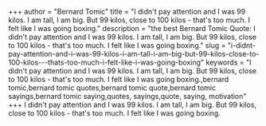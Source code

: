 +++
author = "Bernard Tomic"
title = "I didn't pay attention and I was 99 kilos. I am tall, I am big. But 99 kilos, close to 100 kilos - that's too much. I felt like I was going boxing."
description = "the best Bernard Tomic Quote: I didn't pay attention and I was 99 kilos. I am tall, I am big. But 99 kilos, close to 100 kilos - that's too much. I felt like I was going boxing."
slug = "i-didnt-pay-attention-and-i-was-99-kilos-i-am-tall-i-am-big-but-99-kilos-close-to-100-kilos---thats-too-much-i-felt-like-i-was-going-boxing"
keywords = "I didn't pay attention and I was 99 kilos. I am tall, I am big. But 99 kilos, close to 100 kilos - that's too much. I felt like I was going boxing.,bernard tomic,bernard tomic quotes,bernard tomic quote,bernard tomic sayings,bernard tomic saying,quotes, sayings,quote, saying, motivation"
+++
I didn't pay attention and I was 99 kilos. I am tall, I am big. But 99 kilos, close to 100 kilos - that's too much. I felt like I was going boxing.

